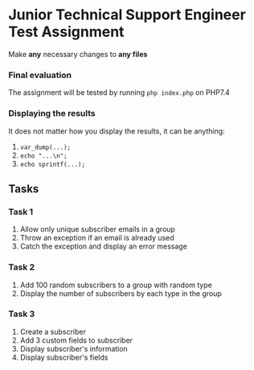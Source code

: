 # Junior Technical Support Engineer Test Assignment

Make **any** necessary changes to **any files**

### Final evaluation
The assignment will be tested by running `php index.php` on PHP7.4

### Displaying the results

It does not matter how you display the results, it can be anything:
1. `var_dump(...);`
2. `echo "...\n";`
3. `echo sprintf(...);`

## Tasks

### Task 1
1. Allow only unique subscriber emails in a group
2. Throw an exception if an email is already used
3. Catch the exception and display an error message

### Task 2
1. Add 100 random subscribers to a group with random type
2. Display the number of subscribers by each type in the group

### Task 3
1. Create a subscriber
2. Add 3 custom fields to subscriber
3. Display subscriber's information
4. Display subscriber's fields
